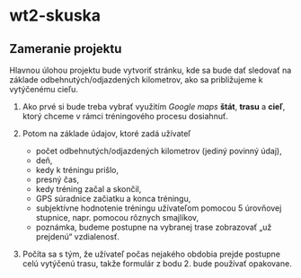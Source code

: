 # wt2-skuska

## Zameranie projektu

Hlavnou úlohou projektu bude vytvoriť stránku, kde sa bude dať sledovať na základe
odbehnutých/odjazdených kilometrov, ako sa približujeme k vytýčenému cieľu.

1. Ako prvé si bude treba vybrať využitím *Google maps* **štát**, **trasu** a **cieľ**, ktorý chceme v rámci tréningového procesu dosiahnuť.

2. Potom na základe údajov, ktoré zadá užívateľ
    * počet odbehnutých/odjazdených kilometrov (jediný povinný údaj),
    * deň, 
    * kedy k tréningu prišlo,
    * presný čas, 
    * kedy tréning začal a skončil,
    * GPS súradnice začiatku a konca tréningu,
    * subjektívne hodnotenie tréningu užívateľom pomocou 5 úrovňovej stupnice, napr.
pomocou rôznych smajlíkov,
    * poznámka,
budeme postupne na vybranej trase zobrazovať „už prejdenú“ vzdialenosť.

3. Počíta sa s tým, že užívateľ počas nejakého obdobia prejde postupne celú vytýčenú trasu,
takže formulár z bodu 2. bude používať opakovane. 

